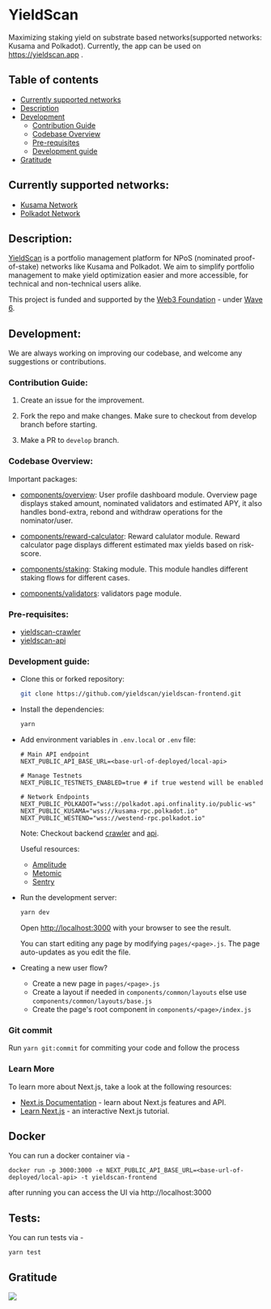 # YieldScan

Maximizing staking yield on substrate based networks(supported networks: Kusama and Polkadot). Currently, the app can be used on https://yieldscan.app .

## Table of contents

- [Currently supported networks](#supported_networks)
- [Description](#description)
- [Development](#development)
  - [Contribution Guide](#contribution-guide)
  - [Codebase Overview](#codebase-overview)
  - [Pre-requisites](#pre-requisites)
  - [Development guide](#development-guide)
- [Gratitude](#gratitude)

## Currently supported networks: <a name = "supported_networks"></a>

- [Kusama Network](https://kusama.network/)
- [Polkadot Network](https://polkadot.network/)

## Description: <a name = "description"></a>

[YieldScan](https://yieldscan.app) is a portfolio management platform for NPoS (nominated proof-of-stake) networks like Kusama and Polkadot. We aim to simplify portfolio management to make yield optimization easier and more accessible, for technical and non-technical users alike.

This project is funded and supported by the [Web3 Foundation](https://web3.foundation/) - under [Wave 6](https://github.com/w3f/General-Grants-Program/blob/master/grants/accepted_grant_applications.md#wave-6).

## Development: <a name = "development"></a>

We are always working on improving our codebase, and welcome any suggestions or contributions.

### Contribution Guide: <a name = 'contribution_guide'></a>

1. Create an issue for the improvement.

2. Fork the repo and make changes. Make sure to checkout from develop branch before starting.

3. Make a PR to `develop` branch.

### Codebase Overview: <a name = 'codebase_overview'></a>

Important packages:

- [components/overview](https://github.com/yieldscan/yieldscan-frontend/tree/master/components/overview): User profile dashboard module. Overview page displays staked amount, nominated validators and estimated APY, it also handles bond-extra, rebond and withdraw operations for the nominator/user.
- [components/reward-calculator](https://github.com/yieldscan/yieldscan-frontend/tree/master/components/reward-calculator): Reward calulator module. Reward calculator page displays different estimated max yields based on risk-score.
- [components/staking](https://github.com/yieldscan/yieldscan-frontend/tree/master/components/staking): Staking module. This module handles different staking flows for different cases.

- [components/validators](https://github.com/yieldscan/yieldscan-frontend/tree/master/components/overview): validators page module.

### Pre-requisites: <a name = 'pre-requisites'></a>

- [yieldscan-crawler](https://github.com/yieldscan/yieldscan-backend-crawler)
- [yieldscan-api](https://github.com/yieldscan/yieldscan-backend-api)

### Development guide: <a name='development_guide'></a>

- Clone this or forked repository:
  ```bash
  git clone https://github.com/yieldscan/yieldscan-frontend.git
  ```
- Install the dependencies:
  ```bash
  yarn
  ```
- Add environment variables in `.env.local` or `.env` file:

  ```env
  # Main API endpoint
  NEXT_PUBLIC_API_BASE_URL=<base-url-of-deployed/local-api>

  # Manage Testnets
  NEXT_PUBLIC_TESTNETS_ENABLED=true # if true westend will be enabled

  # Network Endpoints
  NEXT_PUBLIC_POLKADOT="wss://polkadot.api.onfinality.io/public-ws"
  NEXT_PUBLIC_KUSAMA="wss://kusama-rpc.polkadot.io"
  NEXT_PUBLIC_WESTEND="wss://westend-rpc.polkadot.io"
  ```

  Note: Checkout backend [crawler](https://github.com/yieldscan/yieldscan-backend-crawler) and [api](https://github.com/yieldscan/yieldscan-backend-api).

  Useful resources:

  - [Amplitude](https://amplitude.com/)
  - [Metomic](https://metomic.io/)
  - [Sentry](https://sentry.io/)

- Run the development server:

  ```bash
  yarn dev
  ```

  Open [http://localhost:3000](http://localhost:3000) with your browser to see the result.

  You can start editing any page by modifying `pages/<page>.js`. The page auto-updates as you edit the file.

- Creating a new user flow?
  - Create a new page in `pages/<page>.js`
  - Create a layout if needed in `components/common/layouts` else use `components/common/layouts/base.js`
  - Create the page's root component in `components/<page>/index.js`

### Git commit

Run `yarn git:commit` for commiting your code and follow the process

### Learn More

To learn more about Next.js, take a look at the following resources:

- [Next.js Documentation](https://nextjs.org/docs) - learn about Next.js features and API.
- [Learn Next.js](https://nextjs.org/learn) - an interactive Next.js tutorial.

## Docker

You can run a docker container via -

```
docker run -p 3000:3000 -e NEXT_PUBLIC_API_BASE_URL=<base-url-of-deployed/local-api> -t yieldscan-frontend
```

after running you can access the UI via http://localhost:3000

## Tests:

You can run tests via -

```
yarn test
```

## Gratitude <a name = "gratitude"></a>

![](https://github.com/buidl-labs/polkadot-chains-indexer/blob/master/.github/web3%20foundation_grants_badge_black.png)
